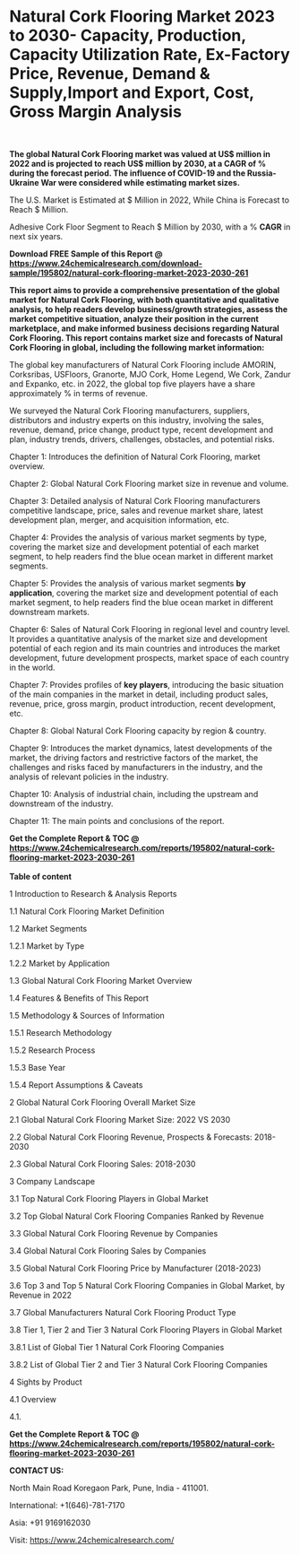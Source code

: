 <h1>Natural Cork Flooring Market 2023 to 2030- Capacity, Production, Capacity Utilization Rate, Ex-Factory Price, Revenue, Demand & Supply,Import and Export, Cost, Gross Margin Analysis</h1><br/><p><strong>The global Natural Cork Flooring market was valued at US$ million in 2022 and is projected to reach US$ million by 2030, at a <strong>CAGR</strong> of % during the forecast period. The influence of COVID-19 and the Russia-Ukraine War were considered while estimating market sizes.</strong></p><p>The U.S. Market is Estimated at $ Million in 2022, While China is Forecast to Reach $ Million.</p><p>Adhesive Cork Floor Segment to Reach $ Million by 2030, with a % <strong>CAGR</strong> in next six years.</p><div><b>Download FREE Sample of this Report @ <a href="https://www.24chemicalresearch.com/download-sample/195802/natural-cork-flooring-market-2023-2030-261">https://www.24chemicalresearch.com/download-sample/195802/natural-cork-flooring-market-2023-2030-261</a></b></div><p><strong>This report aims to provide a comprehensive presentation of the global market for Natural Cork Flooring, with both quantitative and qualitative analysis, to help readers develop business/growth strategies, assess the market competitive situation, analyze their position in the current marketplace, and make informed business decisions regarding Natural Cork Flooring. This report contains market size and forecasts of Natural Cork Flooring in global, including the following market information:</strong></p><p>The global key manufacturers of Natural Cork Flooring include AMORIN, Corksribas, USFloors, Granorte, MJO Cork, Home Legend, We Cork, Zandur and Expanko, etc. in 2022, the global top five players have a share approximately % in terms of revenue.</p><p>We surveyed the Natural Cork Flooring manufacturers, suppliers, distributors and industry experts on this industry, involving the sales, revenue, demand, price change, product type, recent development and plan, industry trends, drivers, challenges, obstacles, and potential risks.</p><p>Chapter 1: Introduces the definition of Natural Cork Flooring, market overview.</p><p>Chapter 2: Global Natural Cork Flooring market size in revenue and volume.</p><p>Chapter 3: Detailed analysis of Natural Cork Flooring manufacturers competitive landscape, price, sales and revenue market share, latest development plan, merger, and acquisition information, etc.</p><p>Chapter 4: Provides the analysis of various market segments by type, covering the market size and development potential of each market segment, to help readers find the blue ocean market in different market segments.</p><p>Chapter 5: Provides the analysis of various market segments <strong>by application</strong>, covering the market size and development potential of each market segment, to help readers find the blue ocean market in different downstream markets.</p><p>Chapter 6: Sales of Natural Cork Flooring in regional level and country level. It provides a quantitative analysis of the market size and development potential of each region and its main countries and introduces the market development, future development prospects, market space of each country in the world.</p><p>Chapter 7: Provides profiles of <strong>key players</strong>, introducing the basic situation of the main companies in the market in detail, including product sales, revenue, price, gross margin, product introduction, recent development, etc.</p><p>Chapter 8: Global Natural Cork Flooring capacity by region & country.</p><p>Chapter 9: Introduces the market dynamics, latest developments of the market, the driving factors and restrictive factors of the market, the challenges and risks faced by manufacturers in the industry, and the analysis of relevant policies in the industry.</p><p>Chapter 10: Analysis of industrial chain, including the upstream and downstream of the industry.</p><p>Chapter 11: The main points and conclusions of the report.</p><div><b>Get the Complete Report & TOC @ <a href="https://www.24chemicalresearch.com/reports/195802/natural-cork-flooring-market-2023-2030-261">https://www.24chemicalresearch.com/reports/195802/natural-cork-flooring-market-2023-2030-261</a></b></div><br><b>Table of content</b><p>1 Introduction to Research & Analysis Reports<br />
 
  1.1 Natural Cork Flooring Market Definition<br />
 
  1.2 Market Segments<br />
 
  1.2.1 Market by Type<br />
 
  1.2.2 Market by Application<br />
 
  1.3 Global Natural Cork Flooring Market Overview<br />
 
  1.4 Features & Benefits of This Report<br />
 
  1.5 Methodology & Sources of Information<br />
 
  1.5.1 Research Methodology<br />
 
  1.5.2 Research Process<br />
 
  1.5.3 Base Year<br />
 
  1.5.4 Report Assumptions & Caveats<br />
 
 2 Global Natural Cork Flooring Overall Market Size<br />
 
  2.1 Global Natural Cork Flooring Market Size: 2022 VS 2030<br />
 
  2.2 Global Natural Cork Flooring Revenue, Prospects & Forecasts: 2018-2030<br />
 
  2.3 Global Natural Cork Flooring Sales: 2018-2030<br />
 
 3 Company Landscape<br />
 
  3.1 Top Natural Cork Flooring Players in Global Market<br />
 
  3.2 Top Global Natural Cork Flooring Companies Ranked by Revenue<br />
 
  3.3 Global Natural Cork Flooring Revenue by Companies<br />
 
  3.4 Global Natural Cork Flooring Sales by Companies<br />
 
  3.5 Global Natural Cork Flooring Price by Manufacturer (2018-2023)<br />
 
  3.6 Top 3 and Top 5 Natural Cork Flooring Companies in Global Market, by Revenue in 2022<br />
 
  3.7 Global Manufacturers Natural Cork Flooring Product Type<br />
 
  3.8 Tier 1, Tier 2 and Tier 3 Natural Cork Flooring Players in Global Market<br />
 
  3.8.1 List of Global Tier 1 Natural Cork Flooring Companies<br />
 
  3.8.2 List of Global Tier 2 and Tier 3 Natural Cork Flooring Companies<br />
 
 4 Sights by Product<br />
 
  4.1 Overview<br />
 
  4.1.<br><div><b>Get the Complete Report & TOC @ <a href="https://www.24chemicalresearch.com/reports/195802/natural-cork-flooring-market-2023-2030-261">https://www.24chemicalresearch.com/reports/195802/natural-cork-flooring-market-2023-2030-261</a></b></div></p>
 
 <b>CONTACT US:</b><br>
 
 North Main Road Koregaon Park, Pune, India - 411001.<br/>
 
 International: +1(646)-781-7170<br/>
 
 Asia: +91 9169162030<br/>
 
 Visit: <a href="https://www.24chemicalresearch.com/">https://www.24chemicalresearch.com/</a>
 
 <br>